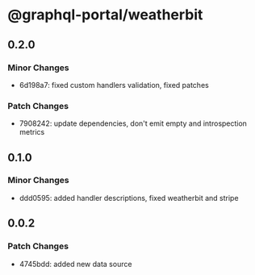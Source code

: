 # @graphql-portal/weatherbit

## 0.2.0

### Minor Changes

- 6d198a7: fixed custom handlers validation, fixed patches

### Patch Changes

- 7908242: update dependencies, don't emit empty and introspection metrics

## 0.1.0

### Minor Changes

- ddd0595: added handler descriptions, fixed weatherbit and stripe

## 0.0.2

### Patch Changes

- 4745bdd: added new data source

